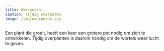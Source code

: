 ```yaml
---
title: Overpoten
caption: Tijdig overpoten
image: /img/overpoten.svg
---
```



Een plant die groeit, heeft een keer een grotere pot nodig om zich te ontwikkelen. Tijdig overplanten is daarom handig om de wortels weer lucht te geven.

